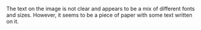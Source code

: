 The text on the image is not clear and appears to be a mix of different fonts and sizes. However, it seems to be a piece of paper with some text written on it.